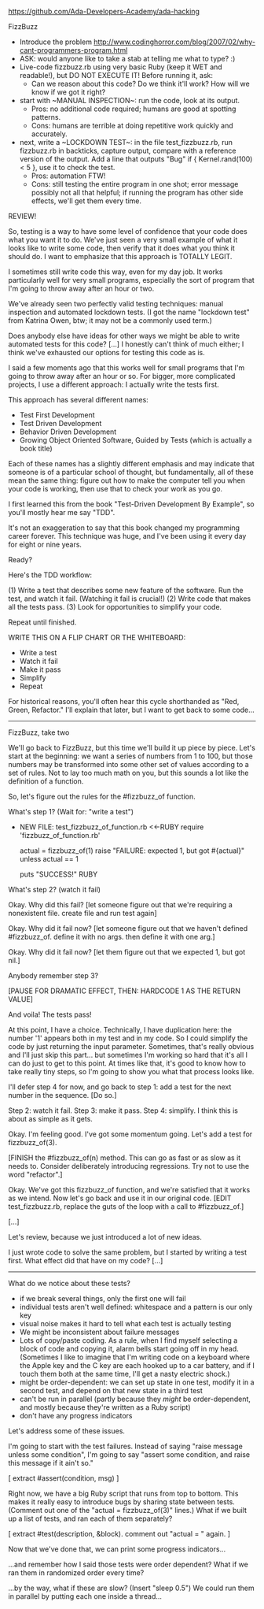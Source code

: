 https://github.com/Ada-Developers-Academy/ada-hacking

FizzBuzz
- Introduce the problem
  http://www.codinghorror.com/blog/2007/02/why-cant-programmers-program.html
- ASK: would anyone like to take a stab at telling me what to type?  :)
- Live-code fizzbuzz.rb using very basic Ruby (keep it WET and
  readable!), but DO NOT EXECUTE IT!  Before running it, ask:
  - Can we reason about this code?  Do we think it'll work?  How will we
    know if we got it right?
- start with ~MANUAL INSPECTION~: run the code, look at its output.
    - Pros: no additional code required; humans are good at spotting patterns.
    - Cons: humans are terrible at doing repetitive work quickly and accurately.
- next, write a ~LOCKDOWN TEST~: in the file test_fizzbuzz.rb, run fizzbuzz.rb
    in backticks, capture output, compare with a reference version of the output.
    Add a line that outputs "Bug" if { Kernel.rand(100) < 5 }, use it to check the
    test.
    - Pros: automation FTW!
    - Cons: still testing the entire program in one shot; error message
      possibly not all that helpful; if running the program has other
      side effects, we'll get them every time.

REVIEW!

So, testing is a way to have some level of confidence that your code
does what you want it to do.  We've just seen a very small example of
what it looks like to write some code, then verify that it does what you
think it should do.  I want to emphasize that this approach is TOTALLY
LEGIT.

I sometimes still write code this way, even for my day job.  It works
particularly well for very small programs, especially the sort of
program that I'm going to throw away after an hour or two.

We've already seen two perfectly valid testing techniques:  manual
inspection and automated lockdown tests.  (I got the name "lockdown
test" from Katrina Owen, btw; it may not be a commonly used term.)

Does anybody else have ideas for other ways we might be able to write
automated tests for this code?  [...]  I honestly can't think of much
either; I think we've exhausted our options for testing this code as is.

I said a few moments ago that this works well for small programs that
I'm going to throw away after an hour or so.  For bigger, more
complicated projects, I use a different approach:  I actually write the
tests first.

This approach has several different names:
- Test First Development
- Test Driven Development
- Behavior Driven Development
- Growing Object Oriented Software, Guided by Tests (which is actually a
  book title)

Each of these names has a slightly different emphasis and may indicate
that someone is of a particular school of thought, but fundamentally,
all of these mean the same thing:  figure out how to make the computer
tell you when your code is working, then use that to check your work
as you go.

I first learned this from the book "Test-Driven Development By Example",
so you'll mostly hear me say "TDD".

It's not an exaggeration to say that this book changed my programming
career forever.  This technique was huge, and I've been using it every
day for eight or nine years.

Ready?

Here's the TDD workflow:

(1) Write a test that describes some new feature of the software.
    Run the test, and watch it fail.  (Watching it fail is crucial!)
(2) Write code that makes all the tests pass.
(3) Look for opportunities to simplify your code.

Repeat until finished.

WRITE THIS ON A FLIP CHART OR THE WHITEBOARD:
- Write a test
- Watch it fail
- Make it pass
- Simplify
- Repeat

For historical reasons, you'll often hear this cycle shorthanded
as "Red, Green, Refactor."  I'll explain that later, but I want to get
back to some code...

-----

FizzBuzz, take two

We'll go back to FizzBuzz, but this time we'll build it up piece by
piece.  Let's start at the beginning:  we want a series of numbers from
1 to 100, but those numbers may be transformed into some other set of
values according to a set of rules.  Not to lay too much math on you,
but this sounds a lot like the definition of a function.

So, let's figure out the rules for the #fizzbuzz_of function.

What's step 1?  (Wait for:  "write a test")

- NEW FILE:  test_fizzbuzz_of_function.rb
<<-RUBY
    require 'fizzbuzz_of_function.rb'

    actual = fizzbuzz_of(1)
    raise "FAILURE:  expected 1, but got #{actual}" unless actual == 1

    puts "SUCCESS!"
RUBY

What's step 2?  (watch it fail)

Okay.  Why did this fail?  [let someone figure out that we're requiring a
nonexistent file.  create file and run test again]

Okay.  Why did it fail now?  [let someone figure out that we haven't
defined #fizzbuzz_of.  define it with no args.  then define it with one
arg.]

Okay.  Why did it fail now?  [let them figure out that we expected 1,
but got nil.]

Anybody remember step 3?

[PAUSE FOR DRAMATIC EFFECT, THEN:  HARDCODE 1 AS THE RETURN VALUE]

And voila!  The tests pass!

At this point, I have a choice.  Technically, I have duplication
here:  the number '1' appears both in my test and in my code.  So I
could simplify the code by just returning the input parameter.
Sometimes, that's really obvious and I'll just skip this part... but
sometimes I'm working so hard that it's all I can do just to get to this
point.  At times like that, it's good to know how to take really tiny
steps, so I'm going to show you what that process looks like.

I'll defer step 4 for now, and go back to step 1:  add a test for
the next number in the sequence.  [Do so.]

Step 2:  watch it fail.
Step 3:  make it pass.
Step 4:  simplify.  I think this is about as simple as it gets.

Okay.  I'm feeling good.  I've got some momentum going.  Let's add a
test for fizzbuzz_of(3).

[FINISH the #fizzbuzz_of(n) method.  This can go as fast or as slow
as it needs to.  Consider deliberately introducing regressions.  Try not
to use the word "refactor".]

Okay.  We've got this fizzbuzz_of function, and we're satisfied that it
works as we intend.  Now let's go back and use it in our original code.
[EDIT test_fizzbuzz.rb, replace the guts of the loop with a call
to #fizzbuzz_of.]

[...]

Let's review, because we just introduced a lot of new ideas.

I just wrote code to solve the same problem, but I started by
writing a test first.  What effect did that have on my code?  [...]

-----

What do we notice about these tests?
- if we break several things, only the first one will fail
- individual tests aren't well defined:  whitespace and a pattern is our
  only key
- visual noise makes it hard to tell what each test is actually testing
- We might be inconsistent about failure messages
- Lots of copy/paste coding.  As a rule, when I find myself selecting a
  block of code and copying it, alarm bells start going off in my head.
  (Sometimes I like to imagine that I'm writing code on a keyboard where
  the Apple key and the C key are each hooked up to a car battery, and
  if I touch them both at the same time, I'll get a nasty electric
  shock.)
- might be order-dependent:  we can set up state in one test, modify
  it in a second test, and depend on that new state in a third test
- can't be run in parallel (partly because they *might* be
  order-dependent, and mostly because they're written as a Ruby script)
- don't have any progress indicators

Let's address some of these issues.

I'm going to start with the test failures.  Instead of saying "raise
message unless some condition", I'm going to say "assert some condition,
and raise this message if it ain't so."

[ extract #assert(condition, msg) ]

Right now, we have a big Ruby script that runs from top to bottom.
This makes it really easy to introduce bugs by sharing state between
tests.  (Comment out one of the "actual = fizzbuzz_of(3)" lines.)
What if we built up a list of tests, and ran each of them separately?

[ extract #test(description, &block). comment out "actual = " again. ]

Now that we've done that, we can print some progress indicators...

...and remember how I said those tests were order dependent?  What if we
ran them in randomized order every time?

...by the way, what if these are slow?  (Insert "sleep 0.5")
We could run them in parallel by putting each one inside a thread...
